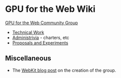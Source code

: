 # GPU for the Web Wiki

[GPU for the Web Community Group](https://www.w3.org/community/gpu/)

- [Technical Work](https://github.com/gpuweb/gpuweb)
- [Administrivia](https://github.com/gpuweb/admin) - charters, etc
- [Proposals and Experiments](https://github.com/gpuweb/gpuweb/wiki/Proposals---Experiments)

## Miscellaneous

- The [WebKit blog post](https://webkit.org/blog/7380/next-generation-3d-graphics-on-the-web/) on the creation of the group.